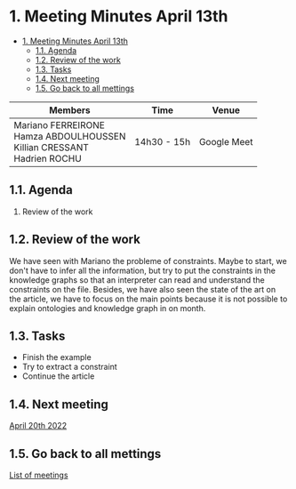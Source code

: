 
# 1. Meeting Minutes April 13th

- [1. Meeting Minutes April 13th](#1-meeting-minutes-april-13th)
  - [1.1. Agenda](#11-agenda)
  - [1.2. Review of the work](#12-review-of-the-work)
  - [1.3. Tasks](#13-tasks)
  - [1.4. Next meeting](#14-next-meeting)
  - [1.5. Go back to all mettings](#15-go-back-to-all-mettings)

| Members 	| Time 	| Venue 	|
|---	|---	|---	|
| Mariano FERREIRONE<br>Hamza ABDOULHOUSSEN<br>Killian CRESSANT<br>Hadrien ROCHU 	| 14h30 - 15h 	| Google Meet 	|


## 1.1. Agenda
1. Review of the work


## 1.2. Review of the work
We have seen with Mariano the probleme of constraints. Maybe to start, we don't have to infer all the information, but try to put the constraints in the knowledge graphs so that an interpreter can read and understand the constraints on the file. Besides, we have also seen the state of the art on the article, we have to focus on the main points because it is not possible to explain ontologies and knowledge graph in on month.

## 1.3. Tasks
- Finish the example
- Try to extract a constraint
- Continue the article

## 1.4. Next meeting
[April 20th 2022](2022_04_20.md)

## 1.5. Go back to all mettings
[List of meetings](../ReadMe.md)
